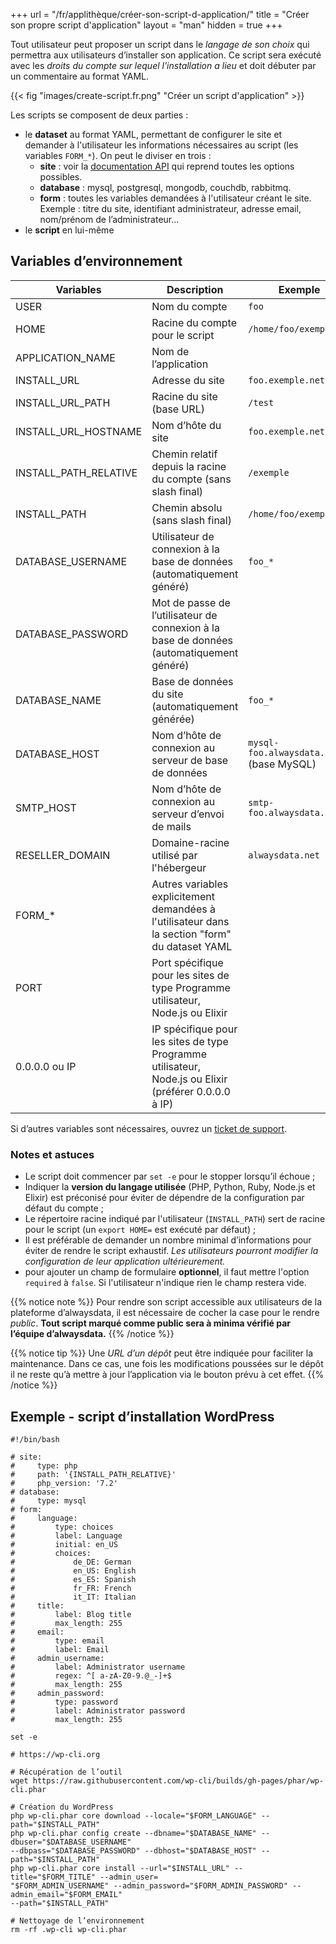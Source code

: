 +++
url = "/fr/applithèque/créer-son-script-d-application/"
title = "Créer son propre script d'application"
layout = "man"
hidden = true
+++

Tout utilisateur peut proposer un script dans le *langage de son choix* qui permettra aux utilisateurs d’installer son application. Ce script sera exécuté avec les *droits du compte sur lequel l’installation a lieu* et doit débuter par un commentaire au format YAML.

{{< fig "images/create-script.fr.png" "Créer un script d'application" >}}

Les scripts se composent de deux parties :

* le **dataset** au format YAML, permettant de configurer le site et demander à l'utilisateur les informations nécessaires au script (les variables `FORM_*`). On peut le diviser en trois :
    * **site** : voir la [documentation API](https://api.alwaysdata.com/v1/site/doc/) qui reprend toutes les options possibles.
    * **database** : mysql, postgresql, mongodb, couchdb, rabbitmq.
    * **form** : toutes les variables demandées à l'utilisateur créant le site. Exemple : titre du site, identifiant administrateur, adresse email, nom/prénom de l’administrateur...
* le **script** en lui-même


## Variables d’environnement

| Variables             | Description                                                                                           | Exemple                                 |
|-----------------------|-------------------------------------------------------------------------------------------------------|-----------------------------------------|
| USER                  | Nom du compte                                                                                         | `foo`                                   |
| HOME                  | Racine du compte pour le script                                                                       | `/home/foo/exemple/`                    |
| APPLICATION_NAME      | Nom de l’application                                                                                  |                                         |
| INSTALL_URL           | Adresse du site                                                                                       | `foo.exemple.net/test`                  |
| INSTALL_URL_PATH      | Racine du site (base URL)                                                                             | `/test`                                 |
| INSTALL_URL_HOSTNAME  | Nom d’hôte du site                                                                                    | `foo.exemple.net`                       |
| INSTALL_PATH_RELATIVE | Chemin relatif depuis la racine du compte (sans slash final)                                          | `/exemple`                              |
| INSTALL_PATH          | Chemin absolu (sans slash final)                                                                      | `/home/foo/exemple`                     |
| DATABASE_USERNAME     | Utilisateur de connexion à la base de données (automatiquement généré)                                | `foo_*`                                 |
| DATABASE_PASSWORD     | Mot de passe de l’utilisateur de connexion à la base de données (automatiquement généré)              |                                         |
| DATABASE_NAME         | Base de données du site (automatiquement générée)                                                     | `foo_*`                                 |
| DATABASE_HOST         | Nom d’hôte de connexion au serveur de base de données                                                 | `mysql-foo.alwaysdata.net` (base MySQL) |
| SMTP_HOST             | Nom d’hôte de connexion au serveur d’envoi de mails                                                   | `smtp-foo.alwaysdata.net`               |
| RESELLER_DOMAIN       | Domaine-racine utilisé par l'hébergeur                                                                | `alwaysdata.net`                        |
| FORM_*                | Autres variables explicitement demandées à l'utilisateur dans la section "form" du dataset YAML       |                                         |
| PORT                  | Port spécifique pour les sites de type Programme utilisateur, Node.js ou Elixir                       |                                         |
| 0.0.0.0 ou IP         | IP spécifique pour les sites de type Programme utilisateur, Node.js ou Elixir (préférer 0.0.0.0 à IP) |                                         |

Si d’autres variables sont nécessaires, ouvrez un [ticket de support](https://admin.alwaysdata.com/support/add/).


### Notes et astuces

* Le script doit commencer par `set -e` pour le stopper lorsqu’il échoue ;
* Indiquer la **version du langage utilisée** (PHP, Python, Ruby, Node.js et Elixir) est préconisé pour éviter de dépendre de la configuration par défaut du compte ;
* Le répertoire racine indiqué par l'utilisateur (`INSTALL_PATH`) sert de racine pour le script (un `export HOME=` est exécuté par défaut) ;
* Il est préférable de demander un nombre minimal d’informations pour éviter de rendre le script exhaustif. _Les utilisateurs pourront modifier la configuration de leur application ultérieurement._
* pour ajouter un champ de formulaire **optionnel**, il faut mettre l'option `required` à `false`. Si l'utilisateur n'indique rien le champ restera vide.

{{% notice note %}}
Pour rendre son script accessible aux utilisateurs de la plateforme d’alwaysdata, il est nécessaire de cocher la case pour le rendre _public_. **Tout script marqué comme public sera à minima vérifié par l’équipe d’alwaysdata.**
{{% /notice %}}

{{% notice tip %}}
Une _URL d’un dépôt_ peut être indiquée pour faciliter la maintenance. Dans ce cas, une fois les modifications poussées sur le dépôt il ne reste qu’à mettre à jour l’application via le bouton prévu à cet effet.
{{% /notice %}}

## Exemple - script d’installation WordPress

```
#!/bin/bash

# site:
#     type: php
#     path: '{INSTALL_PATH_RELATIVE}'
#     php_version: '7.2'
# database:
#     type: mysql
# form:
#     language:
#         type: choices
#         label: Language
#         initial: en_US
#         choices:
#             de_DE: German
#             en_US: English
#             es_ES: Spanish
#             fr_FR: French
#             it_IT: Italian
#     title:
#         label: Blog title
#         max_length: 255
#     email:
#         type: email
#         label: Email
#     admin_username:
#         label: Administrator username
#         regex: ^[ a-zA-Z0-9.@_-]+$
#         max_length: 255
#     admin_password:
#         type: password
#         label: Administrator password
#         max_length: 255

set -e

# https://wp-cli.org

# Récupération de l’outil
wget https://raw.githubusercontent.com/wp-cli/builds/gh-pages/phar/wp-cli.phar

# Création du WordPress
php wp-cli.phar core download --locale="$FORM_LANGUAGE" --path="$INSTALL_PATH"
php wp-cli.phar config create --dbname="$DATABASE_NAME" --dbuser="$DATABASE_USERNAME"
--dbpass="$DATABASE_PASSWORD" --dbhost="$DATABASE_HOST" --path="$INSTALL_PATH"
php wp-cli.phar core install --url="$INSTALL_URL" --title="$FORM_TITLE" --admin_user=
"$FORM_ADMIN_USERNAME" --admin_password="$FORM_ADMIN_PASSWORD" --admin_email="$FORM_EMAIL"
--path="$INSTALL_PATH"

# Nettoyage de l’environnement
rm -rf .wp-cli wp-cli.phar
```
